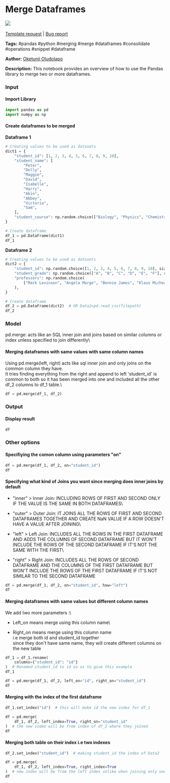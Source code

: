 # Merge Dataframes

[![](https://naasai-public.s3.eu-west-3.amazonaws.com/open\_in\_naas.svg)](https://app.naas.ai/user-redirect/naas/downloader?url=https://raw.githubusercontent.com/jupyter-naas/awesome-notebooks/master/Pandas/Pandas\_Merge\_Dataframes.ipynb)\
\
[Template request](https://github.com/jupyter-naas/awesome-notebooks/issues/new?assignees=\&labels=\&template=template-request.md\&title=Tool+-+Action+of+the+notebook+) | [Bug report](https://github.com/jupyter-naas/awesome-notebooks/issues/new?assignees=\&labels=bug\&template=bug\_report.md\&title=Pandas+-+Merge+Dataframes:+Error+short+description)

**Tags:** #pandas #python #merging #merge #dataframes #consolidate #operations #snippet #dataframe

**Author:** [Oketunji Oludolapo](https://www.linkedin.com/in/oludolapo-oketunji/)

**Description:** This notebook provides an overview of how to use the Pandas library to merge two or more dataframes.

### Input

#### Import Library

```python
import pandas as pd
import numpy as np
```

#### Create dataframes to be merged

**Dataframe 1**

```python
# Creating values to be used as datasets
dict1 = {
    "student_id": [1, 2, 3, 4, 5, 6, 7, 8, 9, 10],
    "student_name": [
        "Peter",
        "Dolly",
        "Maggie",
        "David",
        "Isabelle",
        "Harry",
        "Akin",
        "Abbey",
        "Victoria",
        "Sam",
    ],
    "student_course": np.random.choice(["Biology", "Physics", "Chemistry"], size=10),
}
```

```python
# Create dataframe
df_1 = pd.DataFrame(dict1)
df_1
```

**Dataframe 2**

```python
# Creating values to be used as datasets
dict2 = {
    "student_id": np.random.choice([1, 2, 3, 4, 5, 6, 7, 8, 9, 10], size=100),
    "student_grade": np.random.choice(["A", "B", "C", "D", "E", "F"], size=100),
    "professors": np.random.choice(
        ["Mark Levinson", "Angela Marge", "Bonnie James", "Klaus Michealson"], size=100
    ),
}
```

```python
# Create dataframe
df_2 = pd.DataFrame(dict2)  # OR Data2=pd.read_csv(filepath)
df_2
```

### Model

pd.merge: acts like an SQL inner join and joins based on similar columns or index unless specified to join differently\


#### Merging dataframes with same values with same column names

Using pd.merge(left, right) acts like sql inner join and only joins on the common column they have.\
It tries finding everything from the right and append to left 'student\_id' is common to both so it has been merged into one and included all the other df\_2 columns to df\_1 table.\


```python
df = pd.merge(df_1, df_2)
```

### Output

#### Display result

```python
df
```

### Other options

#### Specifiying the comon column using parameters "on"

```python
df = pd.merge(df_1, df_2, on="student_id")
df
```

#### Specifying what kind of Joins you want since merging does inner joins by default

* "inner" > Inner Join: INCLUDING ROWS OF FIRST AND SECOND ONLY IF THE VALUE IS THE SAME IN BOTH DATAFRAMES\

* "outer" > Outer Join: IT JOINS ALL THE ROWS OF FIRST AND SECOND DATAFRAMES TOGETHER AND CREATE NaN VALUE IF A ROW DOESN'T HAVE A VALUE AFTER JOINING\

* "left" > Left Join: INCLUDES ALL THE ROWS IN THE FIRST DATAFRAME AND ADDS THE COLUMNS OF SECOND DATAFRAME BUT IT WON'T INCLUDE THE ROWS OF THE SECOND DATAFRAME IF IT'S NOT THE SAME WITH THE FIRST\

* "right" > Right Join: INCLUDES ALL THE ROWS OF SECOND DATAFRAME AND THE COLUMNS OF THE FIRST DATAFRAME BUT WON'T INCLUDE THE ROWS OF THE FIRST DATAFRAME IF IT'S NOT SIMILAR TO THE SECOND DATAFRAME

```python
df = pd.merge(df_1, df_2, on="student_id", how="left")
df
```

#### Merging dataframes with same values but different column names

We add two more parameters :\


* Left\_on means merge using this column name\

* Right\_on means merge using this column name\
  i.e merge both id and student\_id together\
  since they don't have same name, they will create different columns on the new table

```python
df_1 = df_1.rename(
    columns={"student_id": "id"}
)  # Renamed student_id to id so as to give this example
df_1
```

```python
df = pd.merge(df_1, df_2, left_on="id", right_on="student_id")
df
```

#### Merging with the index of the first dataframe

```python
df_1.set_index("id")  # this will make id the new index for df_1
```

```python
df = pd.merge(
    df_1, df_2, left_index=True, right_on="student_id"
)  # the new index will be from index of df_2 where they joined
df
```

#### Merging both table on their index i.e two indexes

```python
df_2.set_index("student_id")  # making student_id the index of Data2
```

```python
df = pd.merge(
    df_1, df_2, left_index=True, right_index=True
)  # new index will be from the left index unlike when joining only one index
df
```
